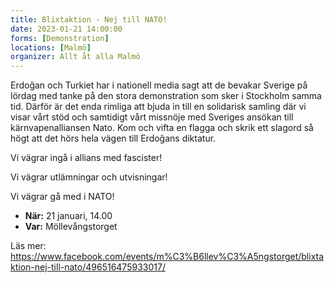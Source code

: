 ```yaml
---
title: Blixtaktion - Nej till NATO! 
date: 2023-01-21 14:00:00
forms: [Demonstration]
locations: [Malmö]
organizer: Allt åt alla Malmö 
---
```

Erdoğan och Turkiet har i nationell media sagt att de bevakar Sverige på lördag med tanke på den stora demonstration som sker i Stockholm samma tid. Därför är det enda rimliga att bjuda in till en solidarisk samling där vi visar vårt stöd och samtidigt vårt missnöje med Sveriges ansökan till kärnvapenalliansen Nato. Kom och vifta en flagga och skrik ett slagord så högt att det hörs hela vägen till Erdoğans diktatur.

Vi vägrar ingå i allians med fascister!

Vi vägrar utlämningar och utvisningar!

Vi vägrar gå med i NATO!

* **När:** 21 januari, 14.00
* **Var:** Möllevångstorget 

Läs mer: https://www.facebook.com/events/m%C3%B6llev%C3%A5ngstorget/blixtaktion-nej-till-nato/496516475933017/